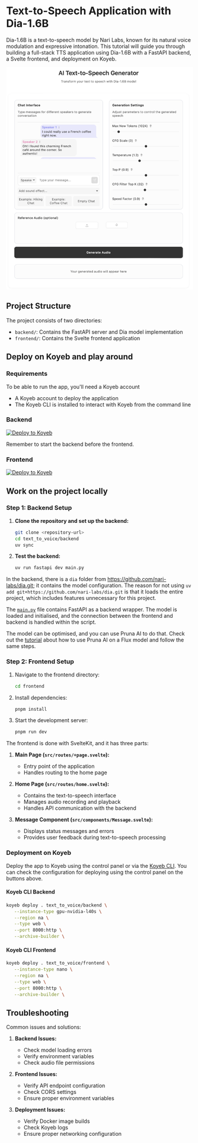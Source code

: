 # Text-to-Speech Application with Dia-1.6B

Dia-1.6B is a text-to-speech model by Nari Labs, known for its natural voice modulation and expressive intonation. This tutorial will guide you through building a full-stack TTS application using Dia-1.6B with a FastAPI backend, a Svelte frontend, and deployment on Koyeb.

![Text-to-Speech App Demo](assets/demo.png)

## Project Structure

The project consists of two directories:
- `backend/`: Contains the FastAPI server and Dia model implementation
- `frontend/`: Contains the Svelte frontend application

## Deploy on Koyeb and play around

### Requirements 
To be able to run the app, you'll need a Koyeb account 
- A Koyeb account to deploy the application
- The Koyeb CLI is installed to interact with Koyeb from the command line
### Backend
[![Deploy to Koyeb](https://www.koyeb.com/static/images/deploy/button.svg)](https://app.koyeb.com/deploy?name=text-to-voice-backend&repository=minettekaum%2Ftext_to_voice&branch=main&workdir=backend&builder=dockerfile&instance_type=gpu-nvidia-a100&regions=na&hc_grace_period%5B8000%5D=300&hc_restart_limit%5B8000%5D=1&hc_timeout%5B8000%5D=300)

Remember to start the backend before the frontend. 
### Frontend 
[![Deploy to Koyeb](https://www.koyeb.com/static/images/deploy/button.svg)](https://app.koyeb.com/deploy?name=text-to-voice-frontend&repository=minettekaum%2Ftext_to_voice&branch=main&workdir=frontend&builder=dockerfile&regions=par&ports=4173%3Bhttp%3B%2F&hc_protocol%5B4173%5D=tcp&hc_grace_period%5B4173%5D=5&hc_interval%5B4173%5D=30&hc_restart_limit%5B4173%5D=3&hc_timeout%5B4173%5D=5&hc_path%5B4173%5D=%2F&hc_method%5B4173%5D=get)

## Work on the project locally

### Step 1: Backend Setup

1. **Clone the repository and set up the backend:**
   ```bash
   git clone <repository-url>
   cd text_to_voice/backend
   uv sync
   ```

2. **Test the backend:**
   ```bash
   uv run fastapi dev main.py
   ```

In the backend, there is a `dia` folder from https://github.com/nari-labs/dia.git; it contains the model configuration. The reason for not using `uv add git+https://github.com/nari-labs/dia.git` is that it loads the entire project, which includes features unnecessary for this project.  

The [`main.py`](backend/main.py) file contains FastAPI as a backend wrapper. The model is loaded and initialised, and the connection between the frontend and backend is handled within the script. 

The model can be optimised, and you can use Pruna AI to do that. Check out the [tutorial](https://www.koyeb.com/tutorials/deploy-flux-models-with-pruna-ai-for-8x-faster-inference-on-koyeb) about how to use Pruna AI on a Flux model and follow the same steps.  

### Step 2: Frontend Setup

1. Navigate to the frontend directory:
   ```bash
   cd frontend
   ```

2. Install dependencies:
   ```bash
   pnpm install
   ```

3. Start the development server:
   ```bash
   pnpm run dev
   ```
 
The frontend is done with SvelteKit, and it has three parts: 

1. **Main Page (`src/routes/+page.svelte`):**
   - Entry point of the application
   - Handles routing to the home page

2. **Home Page (`src/routes/home.svelte`):**
   - Contains the text-to-speech interface
   - Manages audio recording and playback
   - Handles API communication with the backend

3. **Message Component (`src/components/Message.svelte`):**
   - Displays status messages and errors
   - Provides user feedback during text-to-speech processing




### Deployment on Koyeb

Deploy the app to Koyeb using the control panel or via the [Koyeb CLI](https://www.koyeb.com/tutorials/deploy-flux-models-with-pruna-ai-for-8x-faster-inference-on-koyeb#deploy-the-optimized-model-on-koyeb). You can check the configuration for deploying using the control panel on the buttons above. 

#### Koyeb CLI Backend 
```bash 
koyeb deploy . text_to_voice/backend \
   --instance-type gpu-nvidia-l40s \
   --region na \
   --type web \
   --port 8000:http \
   --archive-builder \
```
#### Koyeb CLI Frontend 
```bash
koyeb deploy . text_to_voice/frontend \
   --instance-type nano \
   --region na \
   --type web \
   --port 8000:http \
   --archive-builder \
```


## Troubleshooting

Common issues and solutions:

1. **Backend Issues:**
   - Check model loading errors
   - Verify environment variables
   - Check audio file permissions

2. **Frontend Issues:**
   - Verify API endpoint configuration
   - Check CORS settings
   - Ensure proper environment variables

3. **Deployment Issues:**
   - Verify Docker image builds
   - Check Koyeb logs
   - Ensure proper networking configuration




